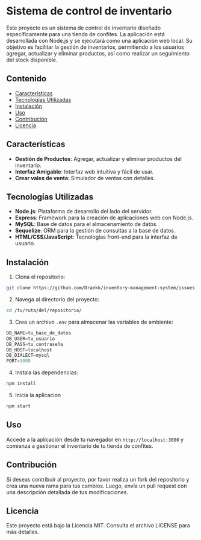 # Sistema de control de inventario

Este proyecto es un sistema de control de inventario diseñado específicamente para una tienda de confites. La aplicación está desarrollada con Node.js y se ejecutará como una aplicación web local. Su objetivo es facilitar la gestión de inventarios, permitiendo a los usuarios agregar, actualizar y eliminar productos, así como realizar un seguimiento del stock disponible.

## Contenido

- [Características](#características)
- [Tecnologías Utilizadas](#tecnologías-utilizadas)
- [Instalación](#instalación)
- [Uso](#uso)
- [Contribución](#contribución)
- [Licencia](#licencia)

## Características

- **Gestión de Productos**: Agregar, actualizar y eliminar productos del inventario.
- **Interfaz Amigable**: Interfaz web intuitiva y fácil de usar.
- **Crear vales de venta**: Simulador de ventas con detalles.

## Tecnologías Utilizadas

- **Node.js**: Plataforma de desarrollo del lado del servidor.
- **Express**: Framework para la creación de aplicaciones web con Node.js.
- **MySQL**: Base de datos para el almacenamiento de datos.
- **Sequelize**: ORM para la gestión de consultas a la base de datos.
- **HTML/CSS/JavaScript**: Tecnologías front-end para la interfaz de usuario.

## Instalación

1. Clona el repositorio:

```bash
git clone https://github.com/Draekk/inventory-management-system/issues
```

2. Navega al directorio del proyecto:

```bash
cd /tu/ruta/del/repositorio/
```

3. Crea un archivo `.env` para almacenar las variables de ambiente:

```python
DB_NAME=tu_base_de_datos
DB_USER=tu_usuario
DB_PASS=tu_contraseña
DB_HOST=localhost
DB_DIALECT=mysql
PORT=3000
```

4. Instala las dependencias:

```bash
npm install
```

5. Inicia la aplicacion

```bash
npm start
```

## Uso

Accede a la aplicación desde tu navegador en `http://localhost:3000` y comienza a gestionar el inventario de tu tienda de confites.

## Contribución

Si deseas contribuir al proyecto, por favor realiza un fork del repositorio y crea una nueva rama para tus cambios. Luego, envía un pull request con una descripción detallada de tus modificaciones.

## Licencia

Este proyecto está bajo la Licencia MIT. Consulta el archivo LICENSE para más detalles.
